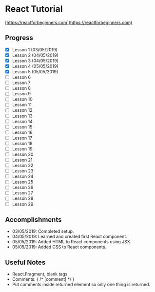 # React Tutorial
[https://reactforbeginners.com](https://reactforbeginners.com)

## Progress

- [x] Lesson 1 (03/05/2019)
- [x] Lesson 2 (04/05/2019)
- [x] Lesson 3 (04/05/2019)
- [x] Lesson 4 (05/05/2019)
- [x] Lesson 5 (05/05/2019)
- [ ] Lesson 6
- [ ] Lesson 7
- [ ] Lesson 8
- [ ] Lesson 9
- [ ] Lesson 10
- [ ] Lesson 11
- [ ] Lesson 12
- [ ] Lesson 13
- [ ] Lesson 14
- [ ] Lesson 15
- [ ] Lesson 16
- [ ] Lesson 17
- [ ] Lesson 18
- [ ] Lesson 19
- [ ] Lesson 20
- [ ] Lesson 21
- [ ] Lesson 22
- [ ] Lesson 23
- [ ] Lesson 24
- [ ] Lesson 25
- [ ] Lesson 26
- [ ] Lesson 27
- [ ] Lesson 28
- [ ] Lesson 29

## Accomplishments

- 03/05/2019: Completed setup.
- 04/05/2019: Learned and created first React component.
- 05/05/2019: Added HTML to React components using JSX.
- 05/05/2019: Added CSS to React components.

## Useful Notes

- React.Fragment, blank tags
- Comments: { /\* [comment] \*/ }
- Put comments inside returned element so only one thing is returned.
